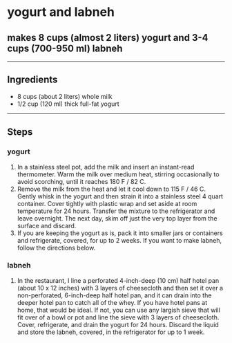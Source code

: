 # yogurt and labneh

## makes 8 cups (almost 2 liters) yogurt and 3-4 cups (700-950 ml) labneh

---

## Ingredients

* 8 cups (about 2 liters) whole milk
* 1/2 cup (120 ml) thick full-fat yogurt

---

## Steps

### yogurt
1.  In a stainless steel pot, add the milk and insert an instant-read thermometer. Warm the milk over medium heat, stirring occasionally to avoid scorching, until it reaches 180 F / 82 C.
2.  Remove the milk from the heat and let it cool down to 115 F / 46 C. Gently whisk in the yogurt and then strain it into a stainless steel 4 quart container. Cover tightly with plastic wrap and set aside at room temperature for 24 hours. Transfer the mixture to the refrigerator and leave overnight. The next day, skim off just the very top layer from the surface and discard.
3.  If you are keeping the yogurt as is, pack it into smaller jars or containers and refrigerate, covered, for up to 2 weeks. If you want to make labneh, follow the directions below.

### labneh
1. In the restaurant, I line a perforated 4-inch-deep (10 cm) half hotel pan (about 10 x 12 inches) with 3 layers of cheesecloth and then set it over a non-perforated, 6-inch-deep half hotel pan, and it can drain into the deeper hotel pan to catch all of the whey. If you have hotel pans at home, that would be ideal. If not, you can use any largish sieve that will fit over of a bowl or pot and line the sieve with 3 layers of cheesecloth. Cover, refrigerate, and drain the yogurt for 24 hours. Discard the liquid and store the labneh, covered, in the refrigerator for up to 1 week.